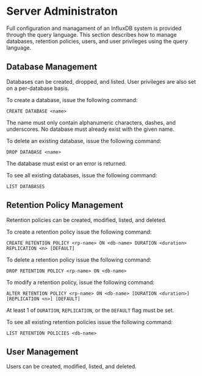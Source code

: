 # Server Administraton
Full configuration and managament of an InfluxDB system is provided through the query language. This section describes how to manage databases, retention policies, users, and user privileges using the query language.

## Database Management
Databases can be created, dropped, and listed. User privileges are also set on a per-database basis.

To create a database, issue the following command:

`CREATE DATABASE <name>`

The name must only contain alphanumeric characters, dashes, and underscores. No database must already exist with the given name.

To delete an existing database, issue the following command:

`DROP DATABASE <name>`

The database must exist or an error is returned.

To see all existing databases, issue the following command:

`LIST DATABASES`

## Retention Policy Management
Retention policies can be created, modified, listed, and deleted.

To create a retention policy issue the following command:

`CREATE RETENTION POLICY <rp-name> ON <db-name> DURATION <duration> REPLICATION <n> [DEFAULT]`

To delete a retention policy issue the following command:

`DROP RETENTION POLICY <rp-name> ON <db-name>`

To modify a retention policy, issue the following command:

`ALTER RETENTION POLICY <rp-name> ON <db-name> [DURATION <duration>] [REPLICATION <n>] [DEFAULT]`

At least 1 of `DURATION`, `REPLICATION`, or the `DEFAULT` flag must be set.

To see all existing retention policies issue the following command:

`LIST RETENTION POLICIES <db-name>`

## User Management
Users can be created, modified, listed, and deleted.


